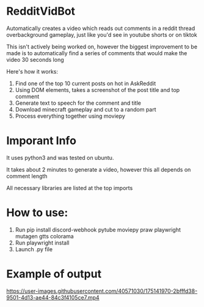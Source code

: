 # RedditVidBot
Automatically creates a video which reads out comments in a reddit thread overbackground gameplay, just like you'd see in youtube shorts or on tiktok

This isn't actively being worked on, however the biggest improvement to be made is to automatically find a series of comments that would make the video 30 seconds long

Here's how it works:

1. Find one of the top 10 current posts on hot in AskReddit
2. Using DOM elements, takes a screenshot of the post title and top comment
3. Generate text to speech for the comment and title
4. Download minecraft gameplay and cut to a random part
5. Process everything together using moviepy

# Imporant Info
It uses python3 and was tested on ubuntu.

It takes about 2 minutes to generate a video, however this all depends on comment length

All necessary libraries are listed at the top imports

# How to use:
1. Run pip install discord-webhook pytube moviepy praw playwright mutagen gtts colorama
2. Run playwright install
3. Launch .py file

# Example of output

https://user-images.githubusercontent.com/40571030/175141970-2bfffd38-9501-4d13-ae44-84c3f4105ce7.mp4

